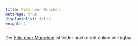 ```yaml
---
title: Film über München
metaPage: true
displayinlist: false
weight: 4
---
```


Der [Film über München](https://stadtarchiv.muenchen.de/scopeQuery/detail.aspx?ID=617667) ist leider noch nicht online verfügbar.
<!--more-->

